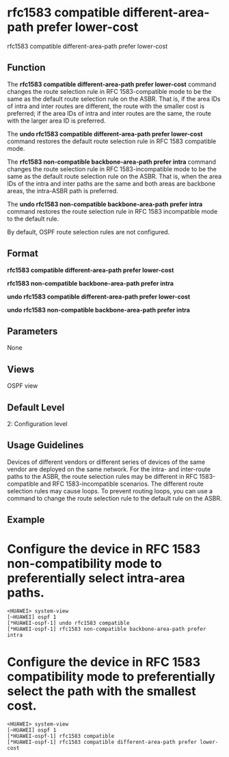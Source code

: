 rfc1583 compatible different-area-path prefer lower-cost
========================================================

rfc1583 compatible different-area-path prefer lower-cost

Function
--------



The **rfc1583 compatible different-area-path prefer lower-cost** command changes the route selection rule in RFC 1583-compatible mode to be the same as the default route selection rule on the ASBR. That is, if the area IDs of intra and inter routes are different, the route with the smaller cost is preferred; if the area IDs of intra and inter routes are the same, the route with the larger area ID is preferred.

The **undo rfc1583 compatible different-area-path prefer lower-cost** command restores the default route selection rule in RFC 1583 compatible mode.

The **rfc1583 non-compatible backbone-area-path prefer intra** command changes the route selection rule in RFC 1583-incompatible mode to be the same as the default route selection rule on the ASBR. That is, when the area IDs of the intra and inter paths are the same and both areas are backbone areas, the intra-ASBR path is preferred.

The **undo rfc1583 non-compatible backbone-area-path prefer intra** command restores the route selection rule in RFC 1583 incompatible mode to the default rule.



By default, OSPF route selection rules are not configured.


Format
------

**rfc1583 compatible different-area-path prefer lower-cost**

**rfc1583 non-compatible backbone-area-path prefer intra**

**undo rfc1583 compatible different-area-path prefer lower-cost**

**undo rfc1583 non-compatible backbone-area-path prefer intra**


Parameters
----------

None

Views
-----

OSPF view


Default Level
-------------

2: Configuration level


Usage Guidelines
----------------

Devices of different vendors or different series of devices of the same vendor are deployed on the same network. For the intra- and inter-route paths to the ASBR, the route selection rules may be different in RFC 1583-compatible and RFC 1583-incompatible scenarios. The different route selection rules may cause loops. To prevent routing loops, you can use a command to change the route selection rule to the default rule on the ASBR.


Example
-------

# Configure the device in RFC 1583 non-compatibility mode to preferentially select intra-area paths.
```
<HUAWEI> system-view
[~HUAWEI] ospf 1
[*HUAWEI-ospf-1] undo rfc1583 compatible
[*HUAWEI-ospf-1] rfc1583 non-compatible backbone-area-path prefer intra

```

# Configure the device in RFC 1583 compatibility mode to preferentially select the path with the smallest cost.
```
<HUAWEI> system-view
[~HUAWEI] ospf 1
[*HUAWEI-ospf-1] rfc1583 compatible
[*HUAWEI-ospf-1] rfc1583 compatible different-area-path prefer lower-cost

```
